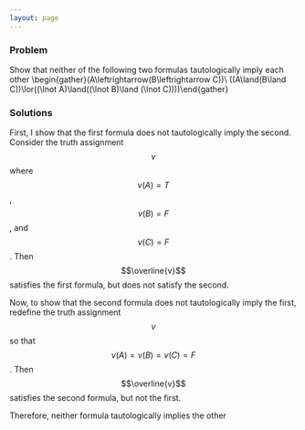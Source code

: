 ```yaml
---
layout: page
---
```

### Problem
Show that neither of the following two formulas tautologically imply each other
\begin{gather}(A\leftrightarrow(B\leftrightarrow C))\\ ((A\land(B\land C))\lor((\lnot A)\land((\lnot B)\land (\lnot C))))\end{gather}
### Solutions
First, I show that the first formula does not tautologically imply the second. Consider the truth assignment $$v$$ where $$v(A) = T$$, $$v(B) = F$$, and $$v(C)=F$$. Then $$\overline{v}$$ satisfies the first formula, but does not satisfy the second.

Now, to show that the second formula does not tautologically imply the first, redefine the truth assignment $$v$$ so that $$v(A)=v(B)=v(C)=F$$. Then $$\overline{v}$$ satisfies the second formula, but not the first.

Therefore, neither formula tautologically implies the other
